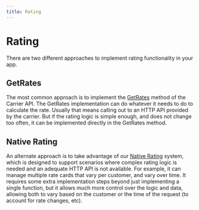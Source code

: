 ```yaml
---
title: Rating
---
```


# Rating

There are two different approaches to implement rating functionality in your app.

## GetRates

The most common approach is to implement the [GetRates](/shipping/reference/operation/GetRates/) method of the Carrier API. The GetRates implementation can do whatever it needs to do to calculate the rate. Usually that means calling out to an HTTP API provided by the carrier. But if the rating logic is simple enough, and does not change too often, it can be implemented directly in the GetRates method.

## Native Rating

An alternate approach is to take advantage of our [Native Rating](/native-rating/) system, which is designed to support scenarios where complex rating logic is needed and an adequate HTTP API is not available.  For example, it can manage multiple rate cards that vary per customer, and vary over time. It requires some extra implementation steps beyond just implementing a single function, but it allows much more control over the logic and data, allowing both to vary based on the customer or the time of the request (to account for rate changes, etc).
